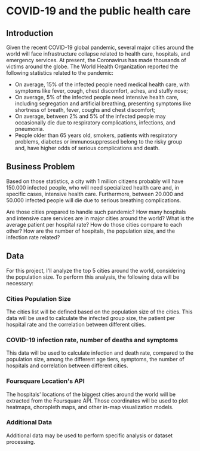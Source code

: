 # COVID-19 and the public health care

## Introduction
Given the recent COVID-19 global pandemic, several major cities around the world will face infrastructure collapse related to health care, hospitals, and emergency services. At present, the Coronavirus has made thousands of victims around the globe. The World Health Organization reported the following statistics related to the pandemic:

* On average, 15% of the infected people need medical health care, with symptoms like fever, cough, chest discomfort, aches, and stuffy nose;
* On average, 5% of the infected people need intensive health care, including segregation and artificial breathing, presenting symptoms like shortness of breath, fever, coughs and chest discomfort;
* On average, between 2% and 5% of the infected people may occasionally die due to respiratory complications, infections, and pneumonia.
* People older than 65 years old, smokers, patients with respiratory problems, diabetes or immunosuppressed belong to the risky group and, have higher odds of serious complications and death.

## Business Problem
Based on those statistics, a city with 1 million citizens probably will have 150.000 infected people, who will need specialized health care and, in specific cases, intensive health care. Furthermore, between 20.000 and 50.000 infected people will die due to serious breathing complications.

Are those cities prepared to handle such pandemic? How many hospitals and intensive care services are in major cities around the world? What is the average patient per hospital rate? How do those cities compare to each other? How are the number of hospitals, the population size, and the infection rate related?

## Data
For this project, I'll analyze the top 5 cities around the world, considering the population size. To perform this analysis, the following data will be necessary:

### Cities Population Size
The cities list will be defined based on the population size of the cities. This data will be used to calculate the infected group size, the patient per hospital rate and the correlation between different cities.

### COVID-19 infection rate, number of deaths and symptoms
This data will be used to calculate infection and death rate, compared to the population size, among the different age tiers, symptoms, the number of hospitals and correlation between different cities.

### Foursquare Location's API
The hospitals' locations of the biggest cities around the world will be extracted from the Foursquare API. Those coordinates will be used to plot heatmaps, choropleth maps, and other in-map visualization models.

### Additional Data
Additional data may be used to perform specific analysis or dataset processing.
